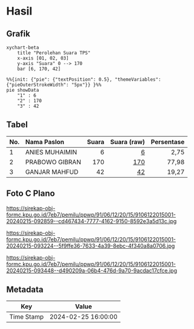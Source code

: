 # Hasil

## Grafik

```mermaid
xychart-beta
    title "Perolehan Suara TPS"
    x-axis [01, 02, 03]
    y-axis "Suara" 0 --> 170
    bar [6, 170, 42]
```

```mermaid
%%{init: {"pie": {"textPosition": 0.5}, "themeVariables": {"pieOuterStrokeWidth": "5px"}} }%%
pie showData
    "1" : 6
    "2" : 170
    "3" : 42
```

## Tabel

| No. | Nama Paslon    | Suara | Suara (raw) | Persentase |
|:--- |:-------------- | -----:| -----------:| ----------:|
| 1   | ANIES MUHAIMIN | 6     | [6][p-1]    | 2,75       |
| 2   | PRABOWO GIBRAN | 170   | [170][p-2]  | 77,98      |
| 3   | GANJAR MAHFUD  | 42    | [42][p-3]   | 19,27      |


[p-1]: https://github.com/gigit-pemilu/pemilu-2024-91-papua/blob/main/pilpres/hitung-suara/sub/91-papua/sub/06-biak-numfor/sub/12-samofa/sub/2015-kamorfuar/sub/001-tps/sub/paslon-1.txt
[p-2]: https://github.com/gigit-pemilu/pemilu-2024-91-papua/blob/main/pilpres/hitung-suara/sub/91-papua/sub/06-biak-numfor/sub/12-samofa/sub/2015-kamorfuar/sub/001-tps/sub/paslon-2.txt
[p-3]: https://github.com/gigit-pemilu/pemilu-2024-91-papua/blob/main/pilpres/hitung-suara/sub/91-papua/sub/06-biak-numfor/sub/12-samofa/sub/2015-kamorfuar/sub/001-tps/sub/paslon-3.txt

## Foto C Plano

https://sirekap-obj-formc.kpu.go.id/7eb7/pemilu/ppwp/91/06/12/20/15/9106122015001-20240215-092859--cd467434-7777-4162-9150-8592e3a5d13c.jpg

https://sirekap-obj-formc.kpu.go.id/7eb7/pemilu/ppwp/91/06/12/20/15/9106122015001-20240215-093224--5f9ffe36-7633-4a39-8ebc-4f340a8a0706.jpg

https://sirekap-obj-formc.kpu.go.id/7eb7/pemilu/ppwp/91/06/12/20/15/9106122015001-20240215-093448--d490209a-06b4-476d-9a70-9acdac17cfce.jpg


## Metadata

| Key        | Value               |
| ---------- | ------------------- |
| Time Stamp | 2024-02-25 16:00:00 |



